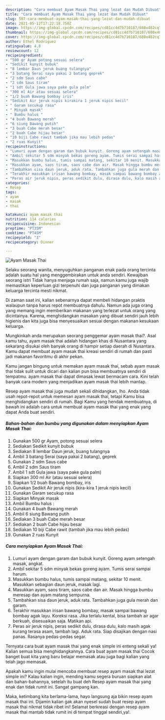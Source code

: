 ```yaml
---
description: "Cara membuat Ayam Masak Thai yang lezat dan Mudah Dibuat"
title: "Cara membuat Ayam Masak Thai yang lezat dan Mudah Dibuat"
slug: 507-cara-membuat-ayam-masak-thai-yang-lezat-dan-mudah-dibuat
date: 2021-05-12T17:22:18.750Z
image: https://img-global.cpcdn.com/recipes/cd81cc4d7b710187/680x482cq70/ayam-masak-thai-foto-resep-utama.jpg
thumbnail: https://img-global.cpcdn.com/recipes/cd81cc4d7b710187/680x482cq70/ayam-masak-thai-foto-resep-utama.jpg
cover: https://img-global.cpcdn.com/recipes/cd81cc4d7b710187/680x482cq70/ayam-masak-thai-foto-resep-utama.jpg
author: Ethel Rodriguez
ratingvalue: 4.8
reviewcount: 12
recipeingredient:
- "500 gr Ayam potong sesuai selera"
- "Sedikit kunyit bubuk"
- "8 lembar Daun jeruk buang tulangnya"
- "3 batang Serai saya pakai 2 batang geprek"
- "2 sdm Saus cabe"
- "2 sdm Saus tiram"
- "1 sdt Gula jawa saya pake gula palm"
- "300 ml Air atau sesuai selera"
- "1/2 buah Bawang bombay iris"
- "Sedikit Air jeruk nipis kirakira 1 jeruk nipis kecil"
- " Garam secukup rasa"
- " Minyak masak"
- " Bumbu halus "
- "4 buah Bawang merah"
- "6 siung Bawang putih"
- "3 buah Cabe merah besar"
- "2 buah Cabe hijau besar"
- "10 biji Cabe rawit tambah jika mau lebih pedas"
- "2 ruas Kunyit"
recipeinstructions:
- "Lumuri ayam dengan garam dan bubuk kunyit. Goreng ayam setengah masak, angkat."
- "Ambil sekitar 5 sdm minyak bekas goreng ayam. Tumis serai sampai harum."
- "Masukkan bumbu halus, tumis sampai matang, sekitar 10 menit. Masukkan sebagian daun jeruk, masak lagi."
- "Masukkan ayam, saos tiram, saos cabe dan air. Masak hingga bumbu meresap dan ayam matang sempurna."
- "Tambahkan sisa daun jeruk, aduk rata. Tambahkan juga gula merah dan garam."
- "Terakhir masukkan irisan bawang bombay, masak sampai bawang bombay agak layu. Koreksi rasa. Jika terlalu kental, bisa tambah air agar berkuah, disesuaikan saja. Matikan api."
- "Peras air jeruk nipis, peras sedikit dulu, dirasa dulu, kalo masih agak kurang terasa asam, tambah lagi. Aduk rata. Siap disajikan dengan nasi panas. Rasanya pedas-pedas segar."
categories:
- Resep
tags:
- ayam
- masak
- thai

katakunci: ayam masak thai 
nutrition: 114 calories
recipecuisine: Indonesian
preptime: "PT35M"
cooktime: "PT45M"
recipeyield: "3"
recipecategory: Dinner

---
```



![Ayam Masak Thai](https://img-global.cpcdn.com/recipes/cd81cc4d7b710187/680x482cq70/ayam-masak-thai-foto-resep-utama.jpg)

Selaku seorang wanita, menyuguhkan panganan enak pada orang tercinta adalah suatu hal yang menggembirakan untuk anda sendiri. Kewajiban seorang istri Tidak hanya menjaga rumah saja, namun kamu juga wajib memastikan keperluan gizi terpenuhi dan juga panganan yang dimakan keluarga tercinta mesti nikmat.

Di zaman  saat ini, kalian sebenarnya dapat membeli hidangan praktis walaupun tanpa harus repot membuatnya dahulu. Namun ada juga orang yang memang ingin memberikan makanan yang terlezat untuk orang yang dicintainya. Karena, menghidangkan masakan yang dibuat sendiri jauh lebih higienis dan kita juga bisa menyesuaikan sesuai dengan makanan kesukaan keluarga. 



Mungkinkah anda merupakan seorang penggemar ayam masak thai?. Asal kamu tahu, ayam masak thai adalah hidangan khas di Nusantara yang sekarang disukai oleh banyak orang di hampir setiap daerah di Nusantara. Kamu dapat membuat ayam masak thai kreasi sendiri di rumah dan pasti jadi makanan favoritmu di akhir pekan.

Kamu jangan bingung untuk memakan ayam masak thai, sebab ayam masak thai tidak sulit untuk dicari dan kalian pun bisa membuatnya sendiri di tempatmu. ayam masak thai dapat dimasak lewat bermacam cara. Kini telah banyak cara modern yang menjadikan ayam masak thai lebih mantap.

Resep ayam masak thai juga mudah sekali dihidangkan, lho. Anda tidak usah repot-repot untuk memesan ayam masak thai, tetapi Kamu bisa menghidangkan sendiri di rumah. Bagi Kamu yang hendak membuatnya, di bawah ini adalah cara untuk membuat ayam masak thai yang enak yang dapat Anda buat sendiri.

<!--inarticleads1-->

##### Bahan-bahan dan bumbu yang digunakan dalam menyiapkan Ayam Masak Thai:

1. Gunakan 500 gr Ayam, potong sesuai selera
1. Sediakan Sedikit kunyit bubuk
1. Sediakan 8 lembar Daun jeruk, buang tulangnya
1. Ambil 3 batang Serai (saya pakai 2 batang), geprek
1. Gunakan 2 sdm Saus cabe
1. Ambil 2 sdm Saus tiram
1. Ambil 1 sdt Gula jawa (saya pake gula palm)
1. Siapkan 300 ml Air (atau sesuai selera)
1. Siapkan 1/2 buah Bawang bombay, iris
1. Gunakan Sedikit Air jeruk nipis (kira-kira 1 jeruk nipis kecil)
1. Gunakan  Garam secukup rasa
1. Siapkan  Minyak masak
1. Ambil  Bumbu halus :
1. Gunakan 4 buah Bawang merah
1. Ambil 6 siung Bawang putih
1. Sediakan 3 buah Cabe merah besar
1. Sediakan 2 buah Cabe hijau besar
1. Sediakan 10 biji Cabe rawit (tambah jika mau lebih pedas)
1. Gunakan 2 ruas Kunyit




<!--inarticleads2-->

##### Cara menyiapkan Ayam Masak Thai:

1. Lumuri ayam dengan garam dan bubuk kunyit. Goreng ayam setengah masak, angkat.
1. Ambil sekitar 5 sdm minyak bekas goreng ayam. Tumis serai sampai harum.
1. Masukkan bumbu halus, tumis sampai matang, sekitar 10 menit. Masukkan sebagian daun jeruk, masak lagi.
1. Masukkan ayam, saos tiram, saos cabe dan air. Masak hingga bumbu meresap dan ayam matang sempurna.
1. Tambahkan sisa daun jeruk, aduk rata. Tambahkan juga gula merah dan garam.
1. Terakhir masukkan irisan bawang bombay, masak sampai bawang bombay agak layu. Koreksi rasa. Jika terlalu kental, bisa tambah air agar berkuah, disesuaikan saja. Matikan api.
1. Peras air jeruk nipis, peras sedikit dulu, dirasa dulu, kalo masih agak kurang terasa asam, tambah lagi. Aduk rata. Siap disajikan dengan nasi panas. Rasanya pedas-pedas segar.




Ternyata cara buat ayam masak thai yang enak simple ini enteng sekali ya! Kalian semua bisa menghidangkannya. Cara buat ayam masak thai Cocok banget buat kita yang baru belajar memasak atau juga bagi kalian yang telah jago memasak.

Apakah kamu ingin mulai mencoba membuat resep ayam masak thai lezat simple ini? Kalau kalian ingin, mending kamu segera buruan siapkan alat dan bahan-bahannya, setelah itu buat deh Resep ayam masak thai yang enak dan tidak rumit ini. Sangat gampang kan. 

Maka, ketimbang kita berlama-lama, hayo langsung aja bikin resep ayam masak thai ini. Dijamin kalian gak akan nyesel sudah buat resep ayam masak thai nikmat tidak ribet ini! Selamat berkreasi dengan resep ayam masak thai mantab tidak rumit ini di tempat tinggal sendiri,ya!.

